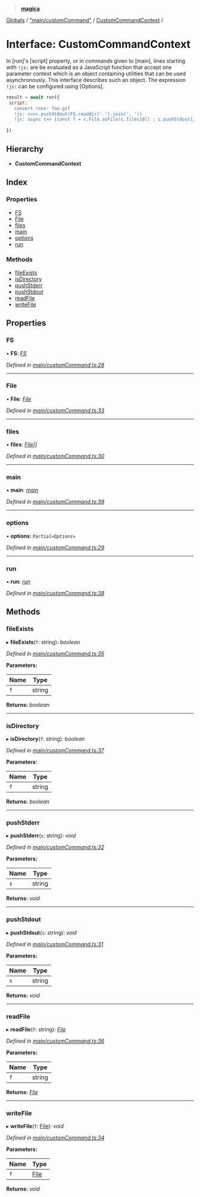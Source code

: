 > **[magica](../README.md)**

[Globals](../README.md) / ["main/customCommand"](../modules/_main_customcommand_.md) / [CustomCommandContext](_main_customcommand_.customcommandcontext.md) /

# Interface: CustomCommandContext

In [run]'s [script] property, or in commands given to [main], lines starting with `!js:` are be evaluated as a JavaScript function that accept one parameter context which is an object containing utilities that can be used asynchronously. This interface describes such an object. The expression  `!js:` can be configured using [Options].

```js
result = await run({
 script: `
   convert rose: foo.gif
   !js: c=>c.pushStdout(FS.readdir('.').join(', '))
   !js: async c=> {const f = c.File.asFile(c.files[0]) ; c.pushStdout(JSON.stringify(await f.size())) }
 `
})
```

## Hierarchy

* **CustomCommandContext**

## Index

### Properties

* [FS](_main_customcommand_.customcommandcontext.md#fs)
* [File](_main_customcommand_.customcommandcontext.md#file)
* [files](_main_customcommand_.customcommandcontext.md#files)
* [main](_main_customcommand_.customcommandcontext.md#main)
* [options](_main_customcommand_.customcommandcontext.md#options)
* [run](_main_customcommand_.customcommandcontext.md#run)

### Methods

* [fileExists](_main_customcommand_.customcommandcontext.md#fileexists)
* [isDirectory](_main_customcommand_.customcommandcontext.md#isdirectory)
* [pushStderr](_main_customcommand_.customcommandcontext.md#pushstderr)
* [pushStdout](_main_customcommand_.customcommandcontext.md#pushstdout)
* [readFile](_main_customcommand_.customcommandcontext.md#readfile)
* [writeFile](_main_customcommand_.customcommandcontext.md#writefile)

## Properties

###  FS

• **FS**: *[FS](_file_emscriptenfs_.fs.md)*

*Defined in [main/customCommand.ts:28](https://github.com/cancerberoSgx/magica/blob/5e806b9/src/main/customCommand.ts#L28)*

___

###  File

• **File**: *[File](../classes/_file_file_.file.md)*

*Defined in [main/customCommand.ts:33](https://github.com/cancerberoSgx/magica/blob/5e806b9/src/main/customCommand.ts#L33)*

___

###  files

• **files**: *[File](../classes/_file_file_.file.md)[]*

*Defined in [main/customCommand.ts:30](https://github.com/cancerberoSgx/magica/blob/5e806b9/src/main/customCommand.ts#L30)*

___

###  main

• **main**: *[main](../modules/_main_main_.md#main)*

*Defined in [main/customCommand.ts:39](https://github.com/cancerberoSgx/magica/blob/5e806b9/src/main/customCommand.ts#L39)*

___

###  options

• **options**: *`Partial<Options>`*

*Defined in [main/customCommand.ts:29](https://github.com/cancerberoSgx/magica/blob/5e806b9/src/main/customCommand.ts#L29)*

___

###  run

• **run**: *[run](../modules/_main_run_.md#run)*

*Defined in [main/customCommand.ts:38](https://github.com/cancerberoSgx/magica/blob/5e806b9/src/main/customCommand.ts#L38)*

## Methods

###  fileExists

▸ **fileExists**(`f`: string): *boolean*

*Defined in [main/customCommand.ts:35](https://github.com/cancerberoSgx/magica/blob/5e806b9/src/main/customCommand.ts#L35)*

**Parameters:**

Name | Type |
------ | ------ |
`f` | string |

**Returns:** *boolean*

___

###  isDirectory

▸ **isDirectory**(`f`: string): *boolean*

*Defined in [main/customCommand.ts:37](https://github.com/cancerberoSgx/magica/blob/5e806b9/src/main/customCommand.ts#L37)*

**Parameters:**

Name | Type |
------ | ------ |
`f` | string |

**Returns:** *boolean*

___

###  pushStderr

▸ **pushStderr**(`s`: string): *void*

*Defined in [main/customCommand.ts:32](https://github.com/cancerberoSgx/magica/blob/5e806b9/src/main/customCommand.ts#L32)*

**Parameters:**

Name | Type |
------ | ------ |
`s` | string |

**Returns:** *void*

___

###  pushStdout

▸ **pushStdout**(`s`: string): *void*

*Defined in [main/customCommand.ts:31](https://github.com/cancerberoSgx/magica/blob/5e806b9/src/main/customCommand.ts#L31)*

**Parameters:**

Name | Type |
------ | ------ |
`s` | string |

**Returns:** *void*

___

###  readFile

▸ **readFile**(`f`: string): *[File](../classes/_file_file_.file.md)*

*Defined in [main/customCommand.ts:36](https://github.com/cancerberoSgx/magica/blob/5e806b9/src/main/customCommand.ts#L36)*

**Parameters:**

Name | Type |
------ | ------ |
`f` | string |

**Returns:** *[File](../classes/_file_file_.file.md)*

___

###  writeFile

▸ **writeFile**(`f`: [File](../classes/_file_file_.file.md)): *void*

*Defined in [main/customCommand.ts:34](https://github.com/cancerberoSgx/magica/blob/5e806b9/src/main/customCommand.ts#L34)*

**Parameters:**

Name | Type |
------ | ------ |
`f` | [File](../classes/_file_file_.file.md) |

**Returns:** *void*